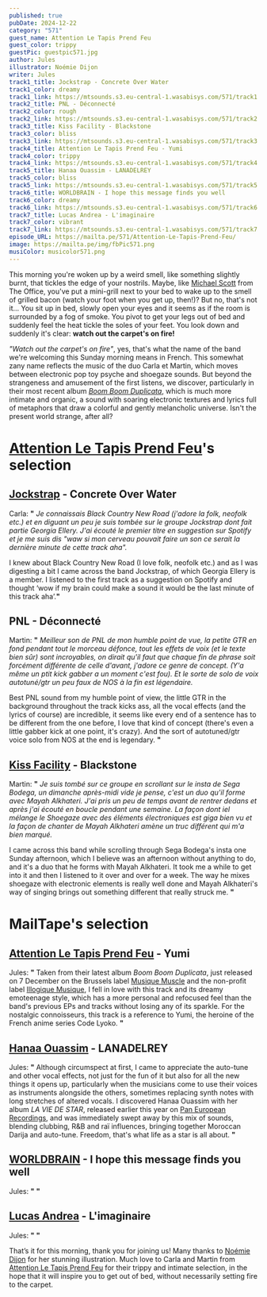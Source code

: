 ```yaml
---
published: true
pubDate: 2024-12-22
category: "571"
guest_name: Attention Le Tapis Prend Feu
guest_color: trippy
guestPic: guestpic571.jpg
author: Jules
illustrator: Noémie Dijon
writer: Jules
track1_title: Jockstrap - Concrete Over Water
track1_color: dreamy
track1_link: https://mtsounds.s3.eu-central-1.wasabisys.com/571/track1.mp3
track2_title: PNL - Déconnecté
track2_color: rough
track2_link: https://mtsounds.s3.eu-central-1.wasabisys.com/571/track2.mp3
track3_title: Kiss Facility - Blackstone
track3_color: bliss
track3_link: https://mtsounds.s3.eu-central-1.wasabisys.com/571/track3.mp3
track4_title: Attention Le Tapis Prend Feu - Yumi
track4_color: trippy
track4_link: https://mtsounds.s3.eu-central-1.wasabisys.com/571/track4.mp3
track5_title: Hanaa Ouassim - LANADELREY
track5_color: bliss
track5_link: https://mtsounds.s3.eu-central-1.wasabisys.com/571/track5.mp3
track6_title: WORLDBRAIN - I hope this message finds you well
track6_color: dreamy
track6_link: https://mtsounds.s3.eu-central-1.wasabisys.com/571/track6.mp3
track7_title: Lucas Andrea - L'imaginaire
track7_color: vibrant
track7_link: https://mtsounds.s3.eu-central-1.wasabisys.com/571/track7.mp3
episode_URL: https://mailta.pe/571/Attention-Le-Tapis-Prend-Feu/
image: https://mailta.pe/img/fbPic571.png
musiColor: musicolor571.png
---
```

This morning you're woken up by a weird smell, like something slightly burnt, that tickles the edge of your nostrils. Maybe, like [Michael Scott](https://www.youtube.com/watch?v=m_HR_o0jDqw&ab_channel=TheOffice) from The Office, you've put a mini-grill next to your bed to wake up to the smell of grilled bacon (watch your foot when you get up, then!)? But no, that's not it... You sit up in bed, slowly open your eyes and it seems as if the room is surrounded by a fog of smoke. You pivot to get your legs out of bed and suddenly feel the heat tickle the soles of your feet. You look down and suddenly it's clear: <b>watch out the carpet's on fire!</b>

<i>"Watch out the carpet's on fire"</i>, yes, that's what the name of the band we're welcoming this Sunday morning means in French. This somewhat zany name reflects the music of the duo Carla et Martin, which moves between electronic pop toy psyche and shoegaze sounds. But beyond the strangeness and amusement of the first listens, we discover, particularly in their most recent album <i>[Boom Boom Duplicata](https://musiquemuscle.bandcamp.com/album/boom-boom-duplicata)</i>, which is much more intimate and organic, a sound with soaring electronic textures and lyrics full of metaphors that draw a colorful and gently melancholic universe. Isn't the present world strange, after all? 


# [Attention Le Tapis Prend Feu](https://www.instagram.com/attentionletapisprendfeu/)'s selection




## [Jockstrap](https://jockstrapmusic.bandcamp.com/) - Concrete Over Water



Carla: **"** <i>Je connaissais Black Country New Road (j'adore la folk, neofolk etc.) et en diguant un peu je suis tombée sur le groupe Jockstrap dont fait partie Georgia Ellery. J'ai écouté le premier titre en suggestion sur Spotify et je me suis dis "waw si mon cerveau pouvait faire un son ce serait la dernière minute de cette track aha".</i>

I knew about Black Country New Road (I love folk, neofolk etc.) and as I was digesting a bit I came across the band Jockstrap, of which Georgia Ellery is a member. I listened to the first track as a suggestion on Spotify and thought ‘wow if my brain could make a sound it would be the last minute of this track aha’.**"** 



## PNL - Déconnecté



Martin: **"** <i>Meilleur son de PNL de mon humble point de vue, la petite GTR en fond pendant tout le morceau défonce, tout les effets de voix (et le texte bien sûr) sont incroyables, on dirait qu'il faut que chaque fin de phrase soit forcément différente de celle d'avant, j'adore ce genre de concept. (Y'a même un ptit kick gabber a un moment c'est fou). Et le sorte de solo de voix autotuné/gtr un peu faux de NOS à la fin est légendaire.</i>

Best PNL sound from my humble point of view, the little GTR in the background throughout the track kicks ass, all the vocal effects (and the lyrics of course) are incredible, it seems like every end of a sentence has to be different from the one before, I love that kind of concept (there's even a little gabber kick at one point, it's crazy). And the sort of autotuned/gtr voice solo from NOS at the end is legendary. **"**



## [Kiss Facility](https://kissfacility.bandcamp.com/) - Blackstone


Martin: **"** <i>Je suis tombé sur ce groupe en scrollant sur le insta de Sega Bodega, un dimanche après-midi vide je pense, c'est un duo qu'il forme avec Mayah Alkhateri. J'ai pris un peu de temps avant de rentrer dedans et après j'ai écouté en boucle pendant une semaine. La façon dont iel mélange le Shoegaze avec des éléments électroniques est giga bien vu et la façon de chanter de Mayah Alkhateri amène un truc différent qui m'a bien marqué.</i>

I came across this band while scrolling through Sega Bodega's insta one Sunday afternoon, which I believe was an afternoon without anything to do, and it's a duo that he forms with Mayah Alkhateri. It took me a while to get into it and then I listened to it over and over for a week. The way he mixes shoegaze with electronic elements is really well done and Mayah Alkhateri's way of singing brings out something different that really struck me. **"** 



# MailTape's selection



## [Attention Le Tapis Prend Feu](https://www.instagram.com/attentionletapisprendfeu/) - Yumi



Jules: **"** Taken from their latest album <i>Boom Boom Duplicata</i>, just released on 7 December on the Brussels label [Musique Muscle](https://musiquemuscle.bandcamp.com/album/boom-boom-duplicata) and the non-profit label [Illogique Musique](https://www.instagram.com/illogique.musique/), I fell in love with this track and its dreamy emoteenage style, which has a more personal and refocused feel than the band's previous EPs and tracks without losing any of its sparkle. For the nostalgic connoisseurs, this track is a reference to Yumi, the heroine of the French anime series Code Lyoko. **"** 



## [Hanaa Ouassim](https://hanaaouassim.bandcamp.com/album/la-vie-de-star) - LANADELREY



 Jules: **"** Although circumspect at first, I came to appreciate the auto-tune and other vocal effects, not just for the fun of it but also for all the new things it opens up, particularly when the musicians come to use their voices as instruments alongside the others, sometimes replacing synth notes with long stretches of altered vocals. I discovered Hanaa Ouassim with her album <i>LA VIE DE STAR</i>, released earlier this year on [Pan European Recordings](https://paneuropeanrecording.bandcamp.com/), and was immediately swept away by this mix of sounds, blending clubbing, R&B and raï influences, bringing together Moroccan Darija and auto-tune. Freedom, that's what life as a star is all about.  **"** 



## [WORLDBRAIN](https://worldbrain.bandcamp.com/album/open-source) - I hope this message finds you well



Jules: **"**  **"** 



## [Lucas Andrea](https://souterraine.bandcamp.com/album/une-peau-dapocalypso) - L'imaginaire



 Jules: **"**  **"**  



That’s it for this morning, thank you for joining us! Many thanks to [Noémie Dijon](https://noemirabelle.tumblr.com/) for her stunning illustration. 
Much love to Carla and Martin from [Attention Le Tapis Prend Feu](https://www.instagram.com/attentionletapisprendfeu/) for their trippy and intimate selection, in the hope that it will inspire you to get out of bed, without necessarily setting fire to the carpet.
